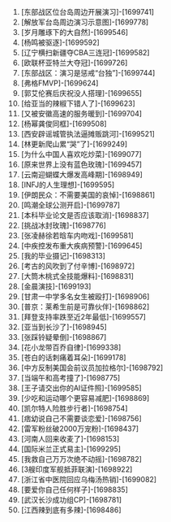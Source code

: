
1. [东部战区位台岛周边开展演习]-[1699741]
1. [解放军台岛周边演习示意图]-[1699778]
1. [岁月雕琢下的大自然]-[1699546]
1. [杨鸣被驱逐]-[1699592]
1. [辽宁横扫新疆夺CBA三连冠]-[1699582]
1. [欧联杯亚特兰大夺冠]-[1699726]
1. [东部战区：演习是惩戒“台独”]-[1699744]
1. [弗格FMVP]-[1699624]
1. [郭艾伦赛后庆祝没人搭理]-[1699655]
1. [给亚当的辣椒下错人了]-[1699623]
1. [又被安徽高速的服务暖到]-[1699704]
1. [杨幂龚俊同框]-[1699508]
1. [西安辟谣城管执法逼摊贩跳河]-[1699521]
1. [林更新爬山累“哭”了]-[1699249]
1. [为什么中国人喜欢吃炒菜]-[1699077]
1. [原来世界上没有蓝色玫瑰]-[1699457]
1. [云南迎蝴蝶大爆发高峰期]-[1698949]
1. [INFJ的人生理想]-[1699595]
1. [伊朗民众：不需要美国的哀悼]-[1698861]
1. [鸣潮全球公测开启]-[1699787]
1. [本科毕业论文是否应该取消]-[1698837]
1. [挑战冰封玫瑰]-[1698776]
1. [张凌赫徐若晗车内吻戏]-[1699581]
1. [中疾控发布重大疾病预警]-[1699645]
1. [我的毕业摄记]-[1698313]
1. [考古的风吹到了付辛博]-[1698972]
1. [大筒木桃式全技能爆料]-[1698831]
1. [金晨演技]-[1699193]
1. [甘肃一中学多名女生被殴打]-[1698906]
1. [普京：莱希生前是可靠伙伴]-[1698862]
1. [拜登支持率跌至近2年最低]-[1699557]
1. [亚当到长沙了]-[1698945]
1. [张踩铃疑晕倒]-[1698867]
1. [花小龙带百乔自律]-[1699338]
1. [苍白的话刺痛着耳朵]-[1699178]
1. [中方反制美国会前议员加拉格尔]-[1698792]
1. [当端午和高考撞了]-[1698775]
1. [王子请交出你的AI证件照]-[1699585]
1. [少吃和运动哪个更容易减肥]-[1698869]
1. [凯尔特人险胜步行者]-[1698754]
1. [痞幼说自己不需要谈恋爱]-[1698756]
1. [雷军粉丝破2000万宠粉]-[1698437]
1. [河南人回来收麦了]-[1698153]
1. [国际米兰正式易主]-[1699295]
1. [我救自己万万次绝不动摇]-[1698782]
1. [3艘印度军舰抵菲联演]-[1698922]
1. [浙江省中医院回应乌梅汤热销]-[1699082]
1. [要爱你自己任何样子]-[1698835]
1. [武汉长沙成功组CP]-[1698781]
1. [江西辣到底有多辣]-[1698486]